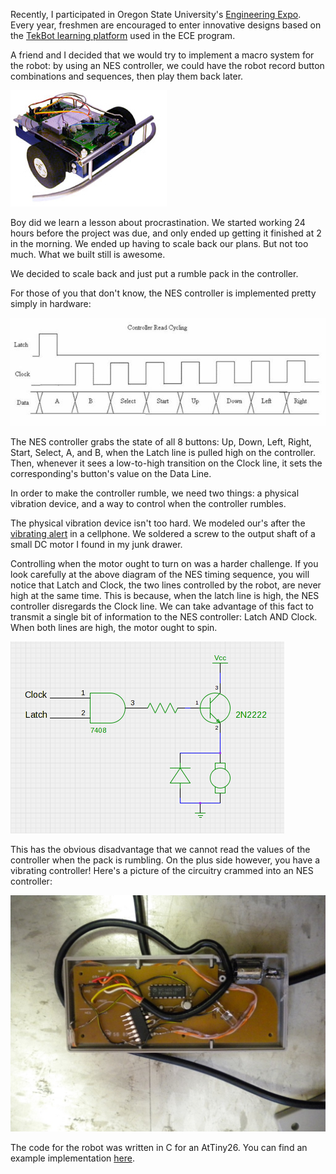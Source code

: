 Recently, I participated in Oregon State University's [Engineering
Expo](http://engr.oregonstate.edu/expo2010/index.php). Every year,
freshmen are encouraged to enter innovative designs based on the
[TekBot learning
platform](http://eecs.oregonstate.edu/education/tekbots/index.php)
used in the ECE program.

A friend and I decided that we would try to implement a macro system
for the robot: by using an NES controller, we could have the robot
record button combinations and sequences, then play them back later.

![tekkit](tekkit.jpg)

<a name='more'></a>Boy did we learn a lesson about procrastination. We started working 24
hours before the project was due, and only ended up getting it
finished at 2 in the morning. We ended up having to scale back our
plans. But not too much. What we built still is awesome.

We decided to scale back and just put a rumble pack in the controller.

For those of you that don't know, the NES controller is implemented
pretty simply in hardware:

![NES Controller waveform](neswaveform.jpg)

The NES controller grabs the state of all 8 buttons: Up, Down, Left,
Right, Start, Select, A, and B, when the Latch line is pulled high on
the controller. Then, whenever it sees a low-to-high transition on the
Clock line, it sets the corresponding's button's value on the Data
Line.</p> In order to make the controller rumble, we need two things:
a physical vibration device, and a way to control when the controller
rumbles.

The physical vibration device isn't too hard. We modeled our's after
the [vibrating alert](http://en.wikipedia.org/wiki/Vibrating_alert) in
a cellphone. We soldered a screw to the output shaft of a small DC
motor I found in my junk drawer.

Controlling when the motor ought to turn on was a harder challenge. If
you look carefully at the above diagram of the NES timing sequence,
you will notice that Latch and Clock, the two lines controlled by the
robot, are never high at the same time. This is because, when the
latch line is high, the NES controller disregards the Clock line. We
can take advantage of this fact to transmit a single bit of
information to the NES controller: Latch AND Clock. When both lines
are high, the motor ought to spin.

![Schematic for NES vibrator circuit](nesschem.png)

This has the obvious disadvantage that we cannot read the values of
the controller when the pack is rumbling. On the plus side however,
you have a vibrating controller!  Here's a picture of the circuitry
crammed into an NES controller:

![Implemented Rumble Pak](DSCN0156-1024x768.jpg)

The code for the robot was written in C for an AtTiny26. You can find
an example implementation [here](nessample.c).
